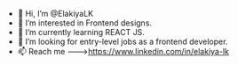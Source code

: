- 👋 Hi, I’m @ElakiyaLK
- 👀 I’m interested in Frontend designs.
- 🌱 I’m currently learning REACT JS.
- 💞️ I’m looking for entry-level jobs as a frontend developer.
- 📫 Reach me --->https://www.linkedin.com/in/elakiya-lk

<!---
ElakiyaLK/ElakiyaLK is a ✨ special ✨ repository because its `README.md` (this file) appears on your GitHub profile.
You can click the Preview link to take a look at your changes.
--->
